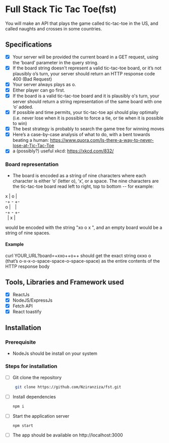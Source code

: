 # Full Stack Tic Tac Toe(fst)
You will make an API that plays the game called tic-tac-toe in the US, and called naughts and crosses in some countries.

## Specifications

- [x] Your server will be provided the current board in a GET request, using the ‘board’ parameter in
the query string.
- [x] If the board string doesn't represent a valid tic-tac-toe board, or it’s not plausibly o’s turn, your
server should return an HTTP response code 400 (Bad Request)
- [x] Your server always plays as o.
- [x] Either player can go first.
- [x] If the board is a valid tic-tac-toe board and it is plausibly o's turn, your server should return a
string representation of the same board with one ‘o’ added.
- [x] If possible and time permits, your tic-tac-toe api should play optimally (i.e. never lose when it is
possible to force a tie, or tie when it is possible to win)
- [x] The best strategy is probably to search the game tree for winning moves
- [x] Here’s a case-by-case analysis of what to do, with a bent towards beating a human:
https://www.quora.com/Is-there-a-way-to-never-lose-at-Tic-Tac-Toe
- [x] a (possibly?) useful xkcd: https://xkcd.com/832/

### Board representation
-  The board is encoded as a string of nine characters where each character is either ‘o’ (letter o),
‘x’, or a space. The nine characters are the tic-tac-toe board read left to right, top to bottom -- for
example:

x | o |&ensp;<br />
-+ - +-<br />
o |&ensp;&ensp;|&ensp;<br />
-+ - +-<br />
&ensp;| x |&ensp;<br />

would be encoded with the string "xo o x ", and an empty board would be a string of nine spaces.

#### Example

curl YOUR_URL?board=+xxo++o++
should get the exact string oxxo o (that’s o-x-x-o-space-space-o-space-space) as the entire contents of the HTTP response body

## Tools, Libraries and Framework used

- [x] ReactJs
- [x] NodeJS/ExpressJs
- [x] Fetch API
- [x] React toastify

## Installation

### Prerequisite

- NodeJs should be install on your system

### Steps for installation

- [ ] Git clone the repository
  ```bash
   git clone https://github.com/Nziranziza/fst.git
  ```
- [ ] Install dependencies
  ```bash
  npm i
  ```
- [ ] Start the application server
  ```
  npm start
  ```
- [ ] The app should be available on http://localhost:3000